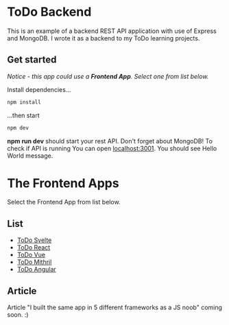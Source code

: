 
# ToDo Backend

This is an example of a backend REST API application with use of Express and MongoDB. I wrote it as a backend to my ToDo learning projects.

## Get started

*Notice - this app could use a **Frontend App**. Select one from list below.*

Install dependencies...

```bash
npm install
```

...then start

```bash
npm dev
```

**npm run dev** should start your rest API. Don't forget about MongoDB! To check if API is running You can open [localhost:3001](http://localhost:3001). You should see Hello World message.


# The Frontend Apps

Select the Frontend App from list below.

## List
- [ToDo Svelte](https://github.com/ThomasK0lasa/todo-svelte-example)
- [ToDo React](https://github.com/ThomasK0lasa/todo-react-example)
- [ToDo Vue](https://github.com/ThomasK0lasa/todo-vue-example)
- [ToDo Mithril](https://github.com/ThomasK0lasa/todo-mithril-example)
- [ToDo Angular](https://github.com/ThomasK0lasa/todo-angular-example)

## Article

Article "I built the same app in 5 different frameworks as a JS noob" coming soon. :)